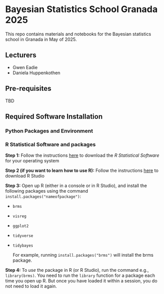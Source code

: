 # Bayesian Statistics School Granada 2025

This repo contains materials and notebooks for the Bayesian statistics school in Granada in May of 2025. 

## Lecturers
* Gwen Eadie
* Daniela Huppenkothen

## Pre-requisites
TBD

## Required Software Installation

### Python Packages and Environment

### R Statistical Software and packages

**Step 1:** Follow the instructions [here](https://ftp.cixug.es/CRAN/) to download the *R Statistical Software* for your operating system

**Step 2 (if you want to learn how to use R):** Follow the instructions [here](https://posit.co/download/rstudio-desktop/) to download R Studio 

**Step 3:** Open up R (either in a console or in R Studio), and install the following packages using the command `install.packages("nameofpackage")`:

- `brms`
- `visreg`
- `ggplot2`
- `tidyverse`
- `tidybayes`

  For example, running `install.packages("brms")` will install the brms package.

**Step 4:** To _use_ the package in R (or R Studio), run the command e.g., `library(brms)`. You need to run the `library` function for a package each time you open up R. But once you have loaded it within a session, you do not need to load it again.

